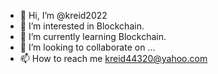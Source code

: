 - 👋 Hi, I’m @kreid2022
- 👀 I’m interested in Blockchain.
- 🌱 I’m currently learning Blockchain.
- 💞️ I’m looking to collaborate on ...
- 📫 How to reach me kreid44320@yahoo.com

<!---
kreid2022/kreid2022 is a ✨ special ✨ repository because its `README.md` (this file) appears on your GitHub profile.
You can click the Preview link to take a look at your changes.
--->
